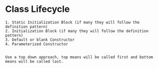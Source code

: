 # Class Lifecycle

    1. Static Initialization Block (if many they will follow the definition pattern)
    2. Initialization Block (if many they will follow the definition pattern)
    3. Default or blank Constructor
    4. Parameterized Constructor


    Use a top down approach, top means will be called first and bottom means will be called last.